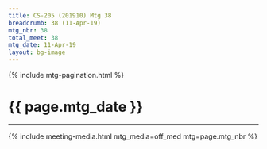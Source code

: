 ```yaml
---
title: CS-205 (201910) Mtg 38
breadcrumb: 38 (11-Apr-19)
mtg_nbr: 38
total_meet: 38
mtg_date: 11-Apr-19
layout: bg-image
---
```

{% include mtg-pagination.html %}
<h1 class="text-center">{{ page.mtg_date }}</h1>
<hr />
{% include meeting-media.html mtg_media=off_med mtg=page.mtg_nbr %}

